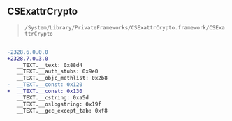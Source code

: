 ## CSExattrCrypto

> `/System/Library/PrivateFrameworks/CSExattrCrypto.framework/CSExattrCrypto`

```diff

-2328.6.0.0.0
+2328.7.0.3.0
   __TEXT.__text: 0x88d4
   __TEXT.__auth_stubs: 0x9e0
   __TEXT.__objc_methlist: 0x2b8
-  __TEXT.__const: 0x120
+  __TEXT.__const: 0x130
   __TEXT.__cstring: 0xa5d
   __TEXT.__oslogstring: 0x19f
   __TEXT.__gcc_except_tab: 0xf8

```
